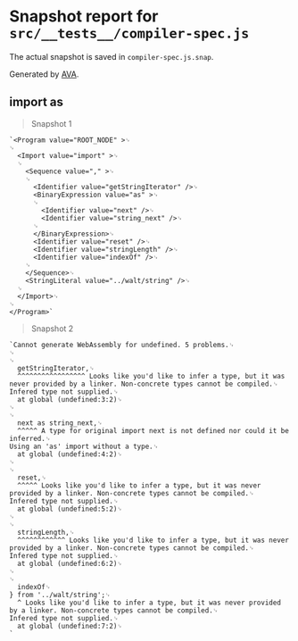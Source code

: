# Snapshot report for `src/__tests__/compiler-spec.js`

The actual snapshot is saved in `compiler-spec.js.snap`.

Generated by [AVA](https://ava.li).

## import as

> Snapshot 1

    `<Program value="ROOT_NODE" >␊
    ␊
      <Import value="import" >␊
      ␊
        <Sequence value="," >␊
        ␊
          <Identifier value="getStringIterator" />␊
          <BinaryExpression value="as" >␊
          ␊
            <Identifier value="next" />␊
            <Identifier value="string_next" />␊
          ␊
          </BinaryExpression>␊
          <Identifier value="reset" />␊
          <Identifier value="stringLength" />␊
          <Identifier value="indexOf" />␊
        ␊
        </Sequence>␊
        <StringLiteral value="../walt/string" />␊
      ␊
      </Import>␊
    ␊
    </Program>`

> Snapshot 2

    `Cannot generate WebAssembly for undefined. 5 problems.␊
    ␊
    ␊
      getStringIterator,␊
      ^^^^^^^^^^^^^^^^^ Looks like you'd like to infer a type, but it was never provided by a linker. Non-concrete types cannot be compiled.␊
    Infered type not supplied.␊
      at global (undefined:3:2)␊
    ␊
    ␊
      next as string_next,␊
      ^^^^^ A type for original import next is not defined nor could it be inferred.␊
    Using an 'as' import without a type.␊
      at global (undefined:4:2)␊
    ␊
    ␊
      reset,␊
      ^^^^^ Looks like you'd like to infer a type, but it was never provided by a linker. Non-concrete types cannot be compiled.␊
    Infered type not supplied.␊
      at global (undefined:5:2)␊
    ␊
    ␊
      stringLength,␊
      ^^^^^^^^^^^^ Looks like you'd like to infer a type, but it was never provided by a linker. Non-concrete types cannot be compiled.␊
    Infered type not supplied.␊
      at global (undefined:6:2)␊
    ␊
    ␊
      indexOf␊
    } from '../walt/string';␊
      ^ Looks like you'd like to infer a type, but it was never provided by a linker. Non-concrete types cannot be compiled.␊
    Infered type not supplied.␊
      at global (undefined:7:2)␊
    `
